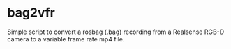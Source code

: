 # bag2vfr
Simple script to convert a rosbag (.bag) recording from a Realsense RGB-D camera to a variable frame rate mp4 file.

